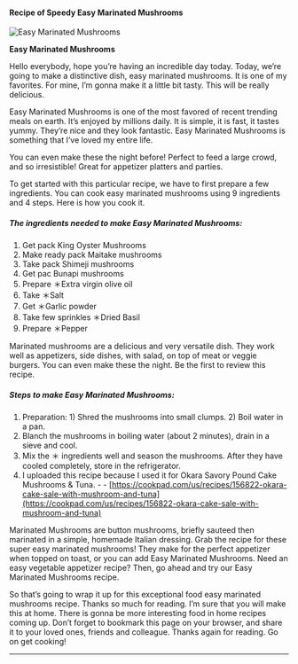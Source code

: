             

#### Recipe of Speedy Easy Marinated Mushrooms

![Easy Marinated Mushrooms](https://img-global.cpcdn.com/recipes/4776400843177984/751x532cq70/easy-marinated-mushrooms-recipe-main-photo.jpg)

**Easy Marinated Mushrooms**

Hello everybody, hope you’re having an incredible day today. Today, we’re going to make a distinctive dish, easy marinated mushrooms. It is one of my favorites. For mine, I’m gonna make it a little bit tasty. This will be really delicious.

Easy Marinated Mushrooms is one of the most favored of recent trending meals on earth. It’s enjoyed by millions daily. It is simple, it is fast, it tastes yummy. They’re nice and they look fantastic. Easy Marinated Mushrooms is something that I’ve loved my entire life.

You can even make these the night before! Perfect to feed a large crowd, and so irresistible! Great for appetizer platters and parties.

To get started with this particular recipe, we have to first prepare a few ingredients. You can cook easy marinated mushrooms using 9 ingredients and 4 steps. Here is how you cook it.

##### The ingredients needed to make Easy Marinated Mushrooms:

1.  Get pack King Oyster Mushrooms
2.  Make ready pack Maitake mushrooms
3.  Take pack Shimeji mushrooms
4.  Get pac Bunapi mushrooms
5.  Prepare ＊Extra virgin olive oil
6.  Take ＊Salt
7.  Get ＊Garlic powder
8.  Take few sprinkles ＊Dried Basil
9.  Prepare ＊Pepper

Marinated mushrooms are a delicious and very versatile dish. They work well as appetizers, side dishes, with salad, on top of meat or veggie burgers. You can even make these the night. Be the first to review this recipe.

##### Steps to make Easy Marinated Mushrooms:

1.  Preparation: 1) Shred the mushrooms into small clumps. 2) Boil water in a pan.
2.  Blanch the mushrooms in boiling water (about 2 minutes), drain in a sieve and cool.
3.  Mix the ＊ ingredients well and season the mushrooms. After they have cooled completely, store in the refrigerator.
4.  I uploaded this recipe because I used it for Okara Savory Pound Cake Mushrooms & Tuna. - - [https://cookpad.com/us/recipes/156822-okara-cake-sale-with-mushroom-and-tuna](https://cookpad.com/us/recipes/156822-okara-cake-sale-with-mushroom-and-tuna)

Marinated Mushrooms are button mushrooms, briefly sauteed then marinated in a simple, homemade Italian dressing. Grab the recipe for these super easy marinated mushrooms! They make for the perfect appetizer when topped on toast, or you can add Easy Marinated Mushrooms. Need an easy vegetable appetizer recipe? Then, go ahead and try our Easy Marinated Mushrooms recipe.

So that’s going to wrap it up for this exceptional food easy marinated mushrooms recipe. Thanks so much for reading. I’m sure that you will make this at home. There is gonna be more interesting food in home recipes coming up. Don’t forget to bookmark this page on your browser, and share it to your loved ones, friends and colleague. Thanks again for reading. Go on get cooking!

* * *
